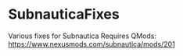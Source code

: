 # SubnauticaFixes
Various fixes for Subnautica
Requires QMods: https://www.nexusmods.com/subnautica/mods/201
